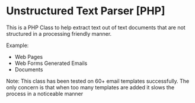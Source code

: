 Unstructured Text Parser [PHP]
===========================================

This is a PHP Class to help extract text out of text documents that are not structured in a processing friendly manner.

Example:
* Web Pages
* Web Forms Generated Emails
* Documents



Note: This class has been tested on 60+ email templates successfully. The only concern is that when too many templates are added it slows the process in a noticeable manner
